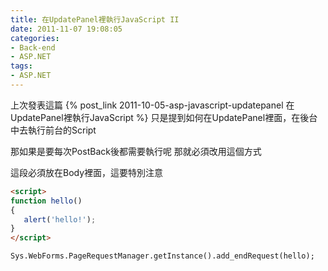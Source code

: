 ```yaml
---
title: 在UpdatePanel裡執行JavaScript II
date: 2011-11-07 19:08:05
categories:
- Back-end
- ASP.NET
tags:
- ASP.NET
---
```

上次發表這篇 {% post_link 2011-10-05-asp-javascript-updatepanel 在UpdatePanel裡執行JavaScript %}
只是提到如何在UpdatePanel裡面，在後台中去執行前台的Script

那如果是要每次PostBack後都需要執行呢
那就必須改用這個方式

這段必須放在Body裡面，這要特別注意

``` html
<script>
function hello()
{
   alert('hello!');
}
</script>

Sys.WebForms.PageRequestManager.getInstance().add_endRequest(hello);
```